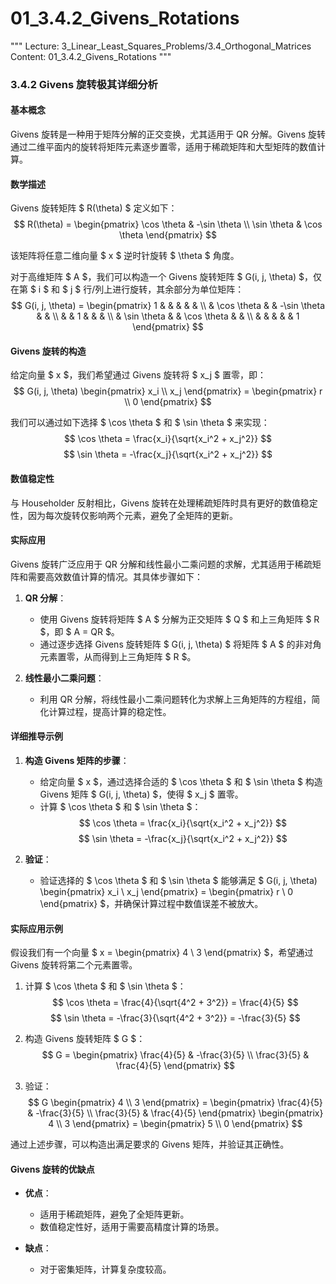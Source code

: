 # 01_3.4.2_Givens_Rotations

"""
Lecture: 3_Linear_Least_Squares_Problems/3.4_Orthogonal_Matrices
Content: 01_3.4.2_Givens_Rotations
"""

### 3.4.2 Givens 旋转极其详细分析

#### 基本概念
Givens 旋转是一种用于矩阵分解的正交变换，尤其适用于 QR 分解。Givens 旋转通过二维平面内的旋转将矩阵元素逐步置零，适用于稀疏矩阵和大型矩阵的数值计算。

#### 数学描述
Givens 旋转矩阵 $ R(\theta) $ 定义如下：
$$ R(\theta) = \begin{pmatrix} \cos \theta & -\sin \theta \\ \sin \theta & \cos \theta \end{pmatrix} $$

该矩阵将任意二维向量 $ x $ 逆时针旋转 $ \theta $ 角度。

对于高维矩阵 $ A $，我们可以构造一个 Givens 旋转矩阵 $ G(i, j, \theta) $，仅在第 $ i $ 和 $ j $ 行/列上进行旋转，其余部分为单位矩阵：
$$ G(i, j, \theta) = \begin{pmatrix} 
1 & & & & & \\
& \cos \theta & & -\sin \theta & & \\
& & 1 & & & \\
& \sin \theta & & \cos \theta & & \\
& & & & & 1 
\end{pmatrix} $$

#### Givens 旋转的构造

给定向量 $ x $，我们希望通过 Givens 旋转将 $ x_j $ 置零，即：
$$ G(i, j, \theta) \begin{pmatrix} x_i \\ x_j \end{pmatrix} = \begin{pmatrix} r \\ 0 \end{pmatrix} $$

我们可以通过如下选择 $ \cos \theta $ 和 $ \sin \theta $ 来实现：
$$ \cos \theta = \frac{x_i}{\sqrt{x_i^2 + x_j^2}} $$
$$ \sin \theta = -\frac{x_j}{\sqrt{x_i^2 + x_j^2}} $$

#### 数值稳定性
与 Householder 反射相比，Givens 旋转在处理稀疏矩阵时具有更好的数值稳定性，因为每次旋转仅影响两个元素，避免了全矩阵的更新。

#### 实际应用
Givens 旋转广泛应用于 QR 分解和线性最小二乘问题的求解，尤其适用于稀疏矩阵和需要高效数值计算的情况。其具体步骤如下：

1. **QR 分解**：
   - 使用 Givens 旋转将矩阵 $ A $ 分解为正交矩阵 $ Q $ 和上三角矩阵 $ R $，即 $ A = QR $。
   - 通过逐步选择 Givens 旋转矩阵 $ G(i, j, \theta) $ 将矩阵 $ A $ 的非对角元素置零，从而得到上三角矩阵 $ R $。

2. **线性最小二乘问题**：
   - 利用 QR 分解，将线性最小二乘问题转化为求解上三角矩阵的方程组，简化计算过程，提高计算的稳定性。

#### 详细推导示例

1. **构造 Givens 矩阵的步骤**：
   - 给定向量 $ x $，通过选择合适的 $ \cos \theta $ 和 $ \sin \theta $ 构造 Givens 矩阵 $ G(i, j, \theta) $，使得 $ x_j $ 置零。
   - 计算 $ \cos \theta $ 和 $ \sin \theta $：
     $$ \cos \theta = \frac{x_i}{\sqrt{x_i^2 + x_j^2}} $$
     $$ \sin \theta = -\frac{x_j}{\sqrt{x_i^2 + x_j^2}} $$

2. **验证**：
   - 验证选择的 $ \cos \theta $ 和 $ \sin \theta $ 能够满足 $ G(i, j, \theta) \begin{pmatrix} x_i \\ x_j \end{pmatrix} = \begin{pmatrix} r \\ 0 \end{pmatrix} $，并确保计算过程中数值误差不被放大。

#### 实际应用示例
假设我们有一个向量 $ x = \begin{pmatrix} 4 \\ 3 \end{pmatrix} $，希望通过 Givens 旋转将第二个元素置零。

1. 计算 $ \cos \theta $ 和 $ \sin \theta $：
   $$ \cos \theta = \frac{4}{\sqrt{4^2 + 3^2}} = \frac{4}{5} $$
   $$ \sin \theta = -\frac{3}{\sqrt{4^2 + 3^2}} = -\frac{3}{5} $$

2. 构造 Givens 旋转矩阵 $ G $：
   $$ G = \begin{pmatrix} \frac{4}{5} & -\frac{3}{5} \\ \frac{3}{5} & \frac{4}{5} \end{pmatrix} $$

3. 验证：
   $$ G \begin{pmatrix} 4 \\ 3 \end{pmatrix} = \begin{pmatrix} \frac{4}{5} & -\frac{3}{5} \\ \frac{3}{5} & \frac{4}{5} \end{pmatrix} \begin{pmatrix} 4 \\ 3 \end{pmatrix} = \begin{pmatrix} 5 \\ 0 \end{pmatrix} $$

通过上述步骤，可以构造出满足要求的 Givens 矩阵，并验证其正确性。

#### Givens 旋转的优缺点

- **优点**：
  - 适用于稀疏矩阵，避免了全矩阵更新。
  - 数值稳定性好，适用于需要高精度计算的场景。

- **缺点**：
  - 对于密集矩阵，计算复杂度较高。